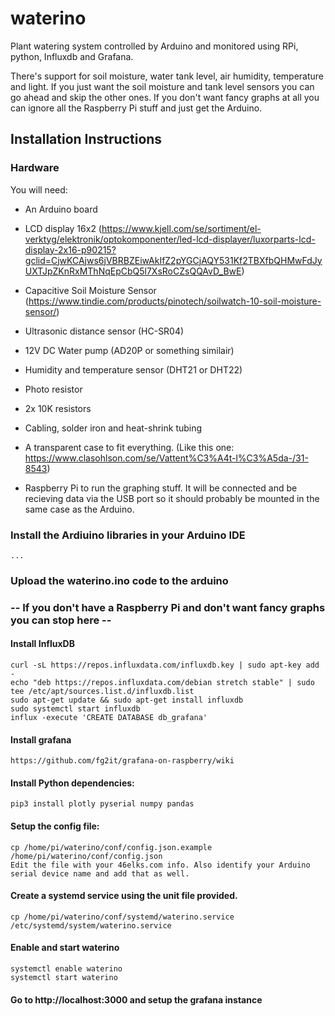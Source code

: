 # waterino
Plant watering system controlled by Arduino and monitored using RPi, python, Influxdb and Grafana.

There's support for soil moisture, water tank level, air humidity, temperature and light. If you just want the soil moisture and tank level sensors you can go ahead and skip the other ones. If you don't want fancy graphs at all you can ignore all the Raspberry Pi stuff and just get the Arduino.

## Installation Instructions

### Hardware

You will need:

* An Arduino board
* LCD display 16x2 (https://www.kjell.com/se/sortiment/el-verktyg/elektronik/optokomponenter/led-lcd-displayer/luxorparts-lcd-display-2x16-p90215?gclid=CjwKCAjws6jVBRBZEiwAkIfZ2pYGCjAQY531Kf2TBXfbQHMwFdJyUXTJpZKnRxMThNqEpCbQ5l7XsRoCZsQQAvD_BwE)
* Capacitive Soil Moisture Sensor (https://www.tindie.com/products/pinotech/soilwatch-10-soil-moisture-sensor/)
* Ultrasonic distance sensor (HC-SR04)
* 12V DC Water pump (AD20P or something similair)
* Humidity and temperature sensor (DHT21 or DHT22)
* Photo resistor
* 2x 10K resistors
* Cabling, solder iron and heat-shrink tubing
* A transparent case to fit everything. (Like this one: https://www.clasohlson.com/se/Vattent%C3%A4t-l%C3%A5da-/31-8543)

* Raspberry Pi to run the graphing stuff. It will be connected and be recieving data via the USB port so it should probably be mounted in the same case as the Arduino.


### Install the Ardiuino libraries in your Arduino IDE
```
...
```
### Upload the waterino.ino code to the arduino

### -- If you don't have a Raspberry Pi and don't want fancy graphs you can stop here -- ###
#### Install InfluxDB
```
curl -sL https://repos.influxdata.com/influxdb.key | sudo apt-key add -
echo "deb https://repos.influxdata.com/debian stretch stable" | sudo tee /etc/apt/sources.list.d/influxdb.list
sudo apt-get update && sudo apt-get install influxdb
sudo systemctl start influxdb
influx -execute 'CREATE DATABASE db_grafana'
```

#### Install grafana
```
https://github.com/fg2it/grafana-on-raspberry/wiki
```

#### Install Python dependencies:
```
pip3 install plotly pyserial numpy pandas
```
#### Setup the config file:
```
cp /home/pi/waterino/conf/config.json.example /home/pi/waterino/conf/config.json
Edit the file with your 46elks.com info. Also identify your Arduino serial device name and add that as well.
```

#### Create a systemd service using the unit file provided.
```
cp /home/pi/waterino/conf/systemd/waterino.service /etc/systemd/system/waterino.service
```
#### Enable and start waterino
```
systemctl enable waterino
systemctl start waterino
```

#### Go to http://localhost:3000 and setup the grafana instance
